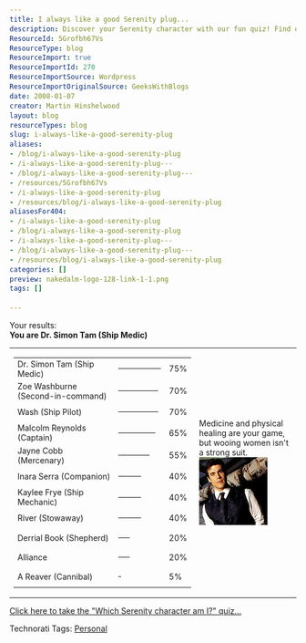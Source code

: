 ```yaml
---
title: I always like a good Serenity plug...
description: Discover your Serenity character with our fun quiz! Find out if you're more like Dr. Simon Tam or Captain Malcolm Reynolds. Join the adventure now!
ResourceId: 5Grofbh67Vs
ResourceType: blog
ResourceImport: true
ResourceImportId: 270
ResourceImportSource: Wordpress
ResourceImportOriginalSource: GeeksWithBlogs
date: 2008-01-07
creator: Martin Hinshelwood
layout: blog
resourceTypes: blog
slug: i-always-like-a-good-serenity-plug
aliases:
- /blog/i-always-like-a-good-serenity-plug
- /i-always-like-a-good-serenity-plug---
- /blog/i-always-like-a-good-serenity-plug---
- /resources/5Grofbh67Vs
- /i-always-like-a-good-serenity-plug
- /resources/blog/i-always-like-a-good-serenity-plug
aliasesFor404:
- /i-always-like-a-good-serenity-plug
- /blog/i-always-like-a-good-serenity-plug
- /i-always-like-a-good-serenity-plug---
- /blog/i-always-like-a-good-serenity-plug---
- /resources/blog/i-always-like-a-good-serenity-plug
categories: []
preview: nakedalm-logo-128-link-1-1.png
tags: []

---
```

Your results:  
**You are Dr. Simon Tam (Ship Medic)**

<table><tbody><tr><td><table><tbody><tr><td>Dr. Simon Tam (Ship Medic)</td><td><hr align="left" width="75" noshade="" size="4"></td><td>75%</td></tr><tr><td>Zoe Washburne (Second-in-command)</td><td><hr align="left" width="70" noshade="" size="4"></td><td>70%</td></tr><tr><td>Wash (Ship Pilot)</td><td><hr align="left" width="70" noshade="" size="4"></td><td>70%</td></tr><tr><td>Malcolm Reynolds (Captain)</td><td><hr align="left" width="65" noshade="" size="4"></td><td>65%</td></tr><tr><td>Jayne Cobb (Mercenary)</td><td><hr align="left" width="55" noshade="" size="4"></td><td>55%</td></tr><tr><td>Inara Serra (Companion)</td><td><hr align="left" width="40" noshade="" size="4"></td><td>40%</td></tr><tr><td>Kaylee Frye (Ship Mechanic)</td><td><hr align="left" width="40" noshade="" size="4"></td><td>40%</td></tr><tr><td>River (Stowaway)</td><td><hr align="left" width="40" noshade="" size="4"></td><td>40%</td></tr><tr><td>Derrial Book (Shepherd)</td><td><hr align="left" width="20" noshade="" size="4"></td><td>20%</td></tr><tr><td>Alliance</td><td><hr align="left" width="20" noshade="" size="4"></td><td>20%</td></tr><tr><td>A Reaver (Cannibal)</td><td><hr align="left" width="5" noshade="" size="4"></td><td>5%</td></tr></tbody></table></td><td>Medicine and physical healing are your game,<br>but wooing women isn't a strong suit.<br><img src="images/simon-2-2.jpg"></td></tr></tbody></table>

[Click here to take the "Which Serenity character am I?" quiz...](http://www.seabreezecomputers.com/serenity)

Technorati Tags: [Personal](http://technorati.com/tags/Personal)
